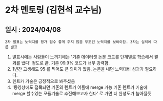 # 2차 멘토링 (김현석 교수님)
## 일시 : 2024/04/08

    2차 발표는 노력치를 평가 점수 좋게 주지 않음 무조건 노력치를 보여야함. 3차는 실력에 따른 발표

1. 발표시에는 사람들이 느끼기에는 '기존 데이터셋 논문 코드를 단계별로 학습해서 결과를 냈다' 정도로 끝. 기존 99.9% 코드가 너무 강력함.
2. 1년간 고생해도 95 를 찍어도 큰 의미가 없음. 논문을 내던 노력대비 성과가 필요하다. 
3. 렌트카 기술은 긍정적으로 봐주셨음
4. '동영상에도 접목되면 기존의 렌트카 어플에 merge 가능
기존 렌트카 기술에 merge 할수있는 모듈기술로 추진해보고자 한다' 로 가면 더 완성도가 높아질듯
